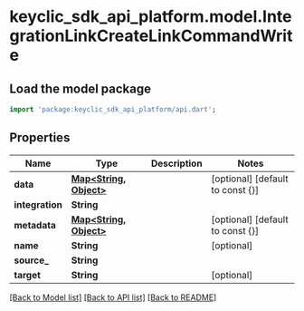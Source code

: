 # keyclic_sdk_api_platform.model.IntegrationLinkCreateLinkCommandWrite

## Load the model package
```dart
import 'package:keyclic_sdk_api_platform/api.dart';
```

## Properties
Name | Type | Description | Notes
------------ | ------------- | ------------- | -------------
**data** | [**Map<String, Object>**](Object.md) |  | [optional] [default to const {}]
**integration** | **String** |  | 
**metadata** | [**Map<String, Object>**](Object.md) |  | [optional] [default to const {}]
**name** | **String** |  | [optional] 
**source_** | **String** |  | 
**target** | **String** |  | [optional] 

[[Back to Model list]](../README.md#documentation-for-models) [[Back to API list]](../README.md#documentation-for-api-endpoints) [[Back to README]](../README.md)


